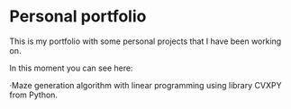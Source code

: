 # Personal portfolio
This is my portfolio with some personal projects that I have been working on.


In this moment you can see here:


·Maze generation algorithm with linear programming using library CVXPY from Python.
